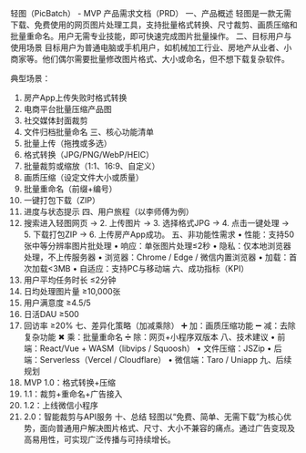 轻图（PicBatch） - MVP 产品需求文档（PRD）
一、产品概述
轻图是一款无需下载、免费使用的网页图片处理工具，支持批量格式转换、尺寸裁剪、画质压缩和批量重命名。用户无需专业技能，即可快速完成图片批量操作。
二、目标用户与使用场景
目标用户为普通电脑或手机用户，如机械加工行业、房地产从业者、小商家等。他们偶尔需要批量修改图片格式、大小或命名，但不想下载复杂软件。

典型场景：
1. 房产App上传失败时格式转换
2. 电商平台批量压缩产品图
3. 社交媒体封面裁剪
4. 文件归档批量命名
三、核心功能清单
1. 批量上传（拖拽或多选）
2. 格式转换（JPG/PNG/WebP/HEIC）
3. 批量裁剪或缩放（1:1、16:9、自定义）
4. 画质压缩（设定文件大小或质量）
5. 批量重命名（前缀+编号）
6. 一键打包下载（ZIP）
7. 进度与状态提示
四、用户旅程（以李师傅为例）
1. 搜索进入轻图网页 → 2. 上传图片 → 3. 选择格式JPG → 4. 点击一键处理 → 5. 下载打包ZIP → 6. 上传房产App成功。
五、非功能性需求
• 性能：支持50张中等分辨率图片批处理
• 响应：单张图片处理≤2秒
• 隐私：仅本地浏览器处理，不上传服务器
• 浏览器：Chrome / Edge / 微信内置浏览器
• 加载：首次加载<3MB
• 自适应：支持PC与移动端
六、成功指标（KPI）
1. 用户平均任务时长 ≤2分钟
2. 日均处理图片量 ≥10,000张
3. 用户满意度 ≥4.5/5
4. 日活DAU ≥500
5. 回访率 ≥20%
七、差异化策略（加减乘除）
➕ 加：画质压缩功能
➖ 减：去除复杂功能
✖ 乘：批量重命名
➗ 除：网页+小程序双版本
八、技术建议
• 前端：React/Vue + WASM（libvips / Squoosh）
• 文件压缩：JSZip
• 后端：Serverless（Vercel / Cloudflare）
• 微信端：Taro / Uniapp
九、后续规划
1. MVP 1.0：格式转换+压缩
2. 1.1：裁剪+重命名+广告接入
3. 1.2：上线微信小程序
4. 2.0：智能裁剪与API服务
十、总结
轻图以“免费、简单、无需下载”为核心优势，面向普通用户解决图片格式、尺寸、大小不兼容的痛点。通过广告变现及高易用性，可实现广泛传播与可持续增长。